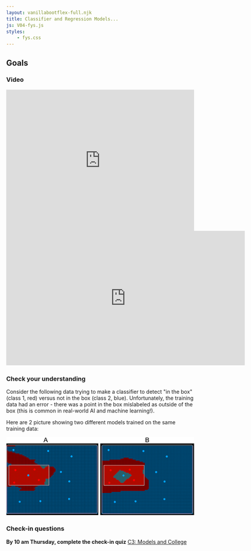 ```yaml
---
layout: vanillabootflex-full.njk
title: Classifier and Regression Models...
js: V04-fys.js
styles:
	- fys.css
---
```


<!-- To do: Consider making this check-in anonymous, or adding another college check-in here... -->

## Goals

### Video

<div style="position: relative; width: 100%; height: 0; padding-bottom: 75%;">
    <iframe style="position: absolute; width: 100%; height: 100%; border: 0;" scrolling="no" src="https://expl.ai/EFXUPKC?mode=embed" frameborder="0" allowfullscreen></iframe>
</div>

<iframe width="640" height="360" src="https://www.youtube.com/embed/wa_pmG-Yjmo" frameborder="0" allow="accelerometer; autoplay; encrypted-media; gyroscope; picture-in-picture" allowfullscreen></iframe>

### Check your understanding

Consider the following data trying to make a classifier to detect "in the box" (class 1, red) versus not in the box (class 2, blue). Unfortunately, the training data had an error - there was a point in the box mislabeled as outside of the box (this is common in real-world AI and machine learning!).

Here are 2 picture showing two different models trained on the same training data:

![Wekinator example 1](/img/nn-pictures.png)


<div id="question-node"></div>

### Check-in questions

**By 10 am Thursday, complete the check-in quiz** [C3: Models and College](https://d2l.mountunion.edu/d2l/lms/quizzing/user/quiz_summary.d2l?qi=20018&ou=35016)